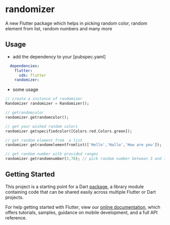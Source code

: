 # randomizer

A new Flutter package which helps in picking random color, random element from list, random numbers and many more

## Usage

* add the dependency to your [pubspec.yaml]

```yaml
  dependencies:
    flutter:
      sdk: flutter
    randomizer:
```
* some usage
```dart
// create a instance of randomizer
Randomizer randomizer = Randomizer();

// getrandomcolor
randomizer.getrandomcolor();

// get your wished random colors
randomizer.getspecifiedcolor([Colors.red,Colors.green]);

// get random element from  a list
randomizer.getrandomelementfromlist(['Hello','Hallo','How are you']);

// get random number with provided ranges
randomizer.getrandomnumber(3,78); // pick random number between 3 and 78

```


## Getting Started


This project is a starting point for a Dart
[package](https://flutter.dev/developing-packages/),
a library module containing code that can be shared easily across
multiple Flutter or Dart projects.

For help getting started with Flutter, view our 
[online documentation](https://flutter.dev/docs), which offers tutorials, 
samples, guidance on mobile development, and a full API reference.

